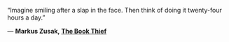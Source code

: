 ---
---
“Imagine smiling after a slap in the face. Then think of doing it twenty-four hours a day.”

― **Markus Zusak, [The Book Thief](https://www.goodreads.com/work/quotes/878368)**
